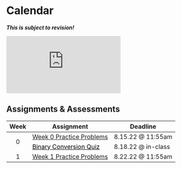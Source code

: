 
# Calendar

***This is subject to revision!***

<iframe src="https://calendar.google.com/calendar/embed?height=800&wkst=1&bgcolor=%23ffffff&ctz=America%2FNew_York&showTitle=1&showNav=1&showDate=1&showPrint=0&showTabs=0&showCalendars=0&showTz=0&src=Y19jbGFzc3Jvb21jNzc5MGY2YkBncm91cC5jYWxlbmRhci5nb29nbGUuY29t&color=%233F51B5" style="border-width:0" width="inherit" height="inherit" frameborder="0" scrolling="no"></iframe>

## Assignments & Assessments

<table class="table">
    <thead>
        <tr>
            <th scope="col"><div style="text-align: center;">Week</div></th>
            <th scope="col"><div style="text-align: center;">Assignment</div></th>
            <th scope="col"><div style="text-align: center;">Deadline</div></th>
        </tr>
    </thead>
    <tbody>
        <tr>
            <td rowspan="2"><div style="text-align: center;">0</div></td>
            <td><a class="btn btn-link" tabindex="-1" href="https://github.com/APCSP-SLCA/Weekly-Assignments/raw/main/Week%200%20Assignments/Week%200%20Practice%20Problems.zip">Week 0 Practice Problems</a></td>
            <td>8.15.22 @ 11:55am</td>
        </tr>
        <tr>
            <td><a class="btn btn-link disabled" style="color: black;" tabindex="-1" href="#">Binary Conversion Quiz</a></td>
            <td>8.18.22 @ in-class</td>
        </tr>
        <tr>
            <td><div style="text-align: center;">1</div></td>
            <td><a class="btn btn-link" tabindex="-1" href="https://github.com/APCSP-SLCA/Weekly-Assignments/raw/main/Week%201%20Assignments/week_1_practice.pdf">Week 1 Practice Problems</a></td>
            <td>8.22.22 @ 11:55am</td>
        </tr>
    </tbody>
</table>
